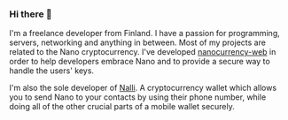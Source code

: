 ### Hi there 👋

I'm a freelance developer from Finland. I have a passion for programming, servers, networking and anything in between. Most of my projects are related to the Nano cryptocurrency. I've developed [nanocurrency-web](https://github.com/numsu/nanocurrency-web-js) in order to help developers embrace Nano and to provide a secure way to handle the users' keys.

I'm also the sole developer of [Nalli](https://nalli.app). A cryptocurrency wallet which allows you to send Nano to your contacts by using their phone number, while doing all of the other crucial parts of a mobile wallet securely. 
